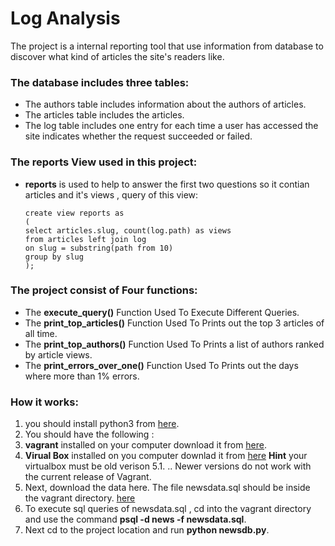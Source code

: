 # Log Analysis

The project is a internal reporting tool that use information from database to discover what kind of articles the site's readers like.

### The database includes three tables:
  * The authors table includes information about the authors of articles.
  * The articles table includes the articles.
  * The log table includes one entry for each time a user has accessed the site indicates whether the request succeeded or failed.
 
### The reports View used in this project:
  *  **reports**  is used to help to answer the first two questions  so it contian articles  and it's views , query of this view:
      ```
      create view reports as 
	  (
	  select articles.slug, count(log.path) as views 
	  from articles left join log 
	  on slug = substring(path from 10) 
	  group by slug 
	  );
      ```

### The project consist of Four functions:
  * The **execute_query()**          Function Used To Execute Different Queries.
  * The **print_top_articles()**     Function Used To Prints out the top 3 articles of all time.
  * The **print_top_authors()**      Function Used To Prints a list of authors ranked by article views.
  * The **print_errors_over_one()**  Function Used To Prints out the days where more than 1% errors.
  

  
  

### How it works:
  1. you should install python3 from  [here](https://www.python.org/downloads/).
  2. You should have the following :
  1. **vagrant**   installed on your computer download it from [here](https://www.vagrantup.com/downloads.html).
  2. **Virual Box**  installed on you computer downlad it from   [here](https://www.virtualbox.org/wiki/Download_Old_Builds_5_1)  **Hint** your virtualbox must be old verison 5.1.  .. Newer versions do not work with the current release of Vagrant.
  3. Next, download the data here.  The file  newsdata.sql should be inside the vagrant directory.  [here](https://classroom.udacity.com/nanodegrees/nd004/parts/8d3e23e1-9ab6-47eb-b4f3-d5dc7ef27bf0/modules/bc51d967-cb21-46f4-90ea-caf73439dc59/lessons/96869cfc-c67e-4a6c-9df2-9f93267b7be5/concepts/0b4079f5-6e64-4dd8-aee9-5c3a0db39840)
  4.  To  execute sql queries of newsdata.sql , cd into the vagrant directory and use the command **psql -d news -f newsdata.sql**.
  4. Next  cd to the project location and run **python newsdb.py**.
